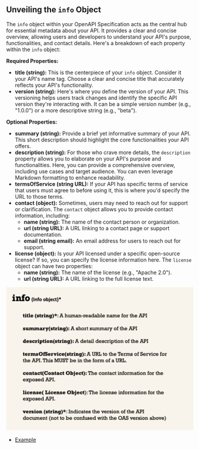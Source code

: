 ## Unveiling the `info` Object

The `info` object within your OpenAPI Specification acts as the central hub for essential metadata about your API. It provides a clear and concise overview, allowing users and developers to understand your API's purpose, functionalities, and contact details. Here's a breakdown of each property within the `info` object:

**Required Properties:**

* **title (string):**  This is the centerpiece of your `info` object.  Consider it your API's name tag. Choose a clear and concise title that accurately reflects your API's functionality. 
* **version (string):**  Here's where you define the version of your API. This versioning helps users track changes and identify the specific API version they're interacting with. It can be a simple version number (e.g., "1.0.0") or a more descriptive string (e.g., "beta").

**Optional Properties:**

* **summary (string):**  Provide a brief yet informative summary of your API. This short description should highlight the core functionalities your API offers.
* **description (string):**  For those who crave more details, the `description` property allows you to elaborate on your API's purpose and functionalities. Here, you can provide a comprehensive overview, including use cases and target audience. You can even leverage Markdown formatting to enhance readability.
* **termsOfService (string URL):**  If your API has specific terms of service that users must agree to before using it, this is where you'd specify the URL to those terms. 
* **contact (object):**  Sometimes, users may need to reach out for support or clarification. The `contact` object allows you to provide contact information, including:
    * **name (string):**  The name of the contact person or organization.
    * **url (string URL):**  A URL linking to a contact page or support documentation.
    * **email (string email):**  An email address for users to reach out for support.
* **license (object):**  Is your API licensed under a specific open-source license? If so, you can specify the license information here. The `license` object can have two properties:
    * **name (string):**  The name of the license (e.g., "Apache 2.0").
    * **url (string URL):**  A URL linking to the full license text.



![](./Info%20explanation%20openapi.PNG)

- [Example](../Example/openapi_info_object.yml)